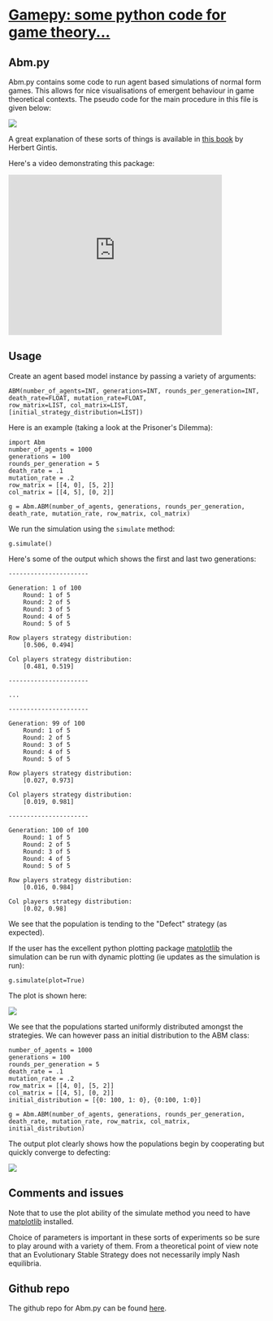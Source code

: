 # [Gamepy: some python code for game theory...](../index.html)

## Abm.py

Abm.py contains some code to run agent based simulations of normal form games. This allows for nice visualisations of emergent behaviour in game theoretical contexts. The pseudo code for the main procedure in this file is given below:

![](images/Abm_Algorithm.png)

A great explanation of these sorts of things is available in [this book](http://goo.gl/jDvY7) by Herbert Gintis.

Here's a video demonstrating this package:

<iframe width="420" height="315" src="http://www.youtube.com/embed/Tz-lZy0AKRI" frameborder="0" allowfullscreen></iframe>

## Usage
Create an agent based model instance by passing a variety of arguments:

~~~~{.python}
ABM(number_of_agents=INT, generations=INT, rounds_per_generation=INT, death_rate=FLOAT, mutation_rate=FLOAT,
row_matrix=LIST, col_matrix=LIST, [initial_strategy_distribution=LIST])
~~~~

Here is an example (taking a look at the Prisoner's Dilemma):

~~~~{.python}
import Abm
number_of_agents = 1000
generations = 100
rounds_per_generation = 5
death_rate = .1
mutation_rate = .2
row_matrix = [[4, 0], [5, 2]]
col_matrix = [[4, 5], [0, 2]]

g = Abm.ABM(number_of_agents, generations, rounds_per_generation, death_rate, mutation_rate, row_matrix, col_matrix)
~~~~

We run the simulation using the `simulate` method:

~~~~{.python}
g.simulate()
~~~~

Here's some of the output which shows the first and last two generations:

~~~~{.bash}
----------------------

Generation: 1 of 100
    Round: 1 of 5
    Round: 2 of 5
    Round: 3 of 5
    Round: 4 of 5
    Round: 5 of 5

Row players strategy distribution:
    [0.506, 0.494]

Col players strategy distribution:
    [0.481, 0.519]

----------------------

...

----------------------

Generation: 99 of 100
    Round: 1 of 5
    Round: 2 of 5
    Round: 3 of 5
    Round: 4 of 5
    Round: 5 of 5

Row players strategy distribution:
    [0.027, 0.973]

Col players strategy distribution:
    [0.019, 0.981]

----------------------

Generation: 100 of 100
    Round: 1 of 5
    Round: 2 of 5
    Round: 3 of 5
    Round: 4 of 5
    Round: 5 of 5

Row players strategy distribution:
    [0.016, 0.984]

Col players strategy distribution:
    [0.02, 0.98]
~~~~

We see that the population is tending to the "Defect" strategy (as expected).

If the user has the excellent python plotting package [matplotlib](http://matplotlib.org/) the simulation can be run with dynamic plotting (ie updates as the simulation is run):

~~~~{.python}
g.simulate(plot=True)
~~~~

The plot is shown here:

![](images/abm_plot.png)

We see that the populations started uniformly distributed amongst the strategies. We can however pass an initial distribution to the ABM class:

~~~~{.python}
number_of_agents = 1000
generations = 100
rounds_per_generation = 5
death_rate = .1
mutation_rate = .2
row_matrix = [[4, 0], [5, 2]]
col_matrix = [[4, 5], [0, 2]]
initial_distribution = [{0: 100, 1: 0}, {0:100, 1:0}]

g = Abm.ABM(number_of_agents, generations, rounds_per_generation, death_rate, mutation_rate, row_matrix, col_matrix, initial_distribution)
~~~~

The output plot clearly shows how the populations begin by cooperating but quickly converge to defecting:

![](images/abm_plot_1.png)

## Comments and issues

Note that to use the plot ability of the simulate method you need to have [matplotlib](http://matplotlib.org/) installed.

Choice of parameters is important in these sorts of experiments so be sure to play around with a variety of them. From a theoretical point of view note that an Evolutionary Stable Strategy does not necessarily imply Nash equilibria.

## Github repo

The github repo for Abm.py can be found [here](https://github.com/drvinceknight/Gamepy/tree/master/Shappy).
